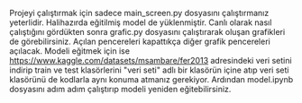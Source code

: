 Projeyi çalıştırmak için sadece main_screen.py dosyasını çalıştırmanız yeterlidir. Halihazırda eğitilmiş model de yüklenmiştir. Canlı olarak nasıl çalıştığını gördükten sonra grafic.py dosyasını çalıştırarak oluşan grafikleri de görebilirsiniz. Açılan pencereleri kapattıkça diğer grafik pencereleri açılacak. Modeli eğitmek için ise https://www.kaggle.com/datasets/msambare/fer2013 adresindeki veri setini indirip train ve test klasörlerini "veri seti" adlı bir klasörün içine atıp veri seti klasörünü de kodlarla aynı konuma atmanız gerekiyor. Ardından model.ipynb dosyasını adım adım çalıştırıp modeli yeniden eğitebilirsiniz.
